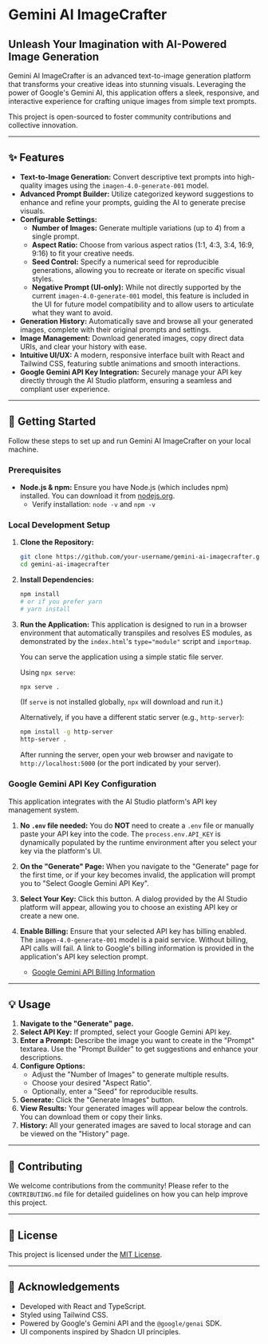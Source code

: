 # Gemini AI ImageCrafter

## Unleash Your Imagination with AI-Powered Image Generation

Gemini AI ImageCrafter is an advanced text-to-image generation platform that transforms your creative ideas into stunning visuals. Leveraging the power of Google's Gemini AI, this application offers a sleek, responsive, and interactive experience for crafting unique images from simple text prompts.

This project is open-sourced to foster community contributions and collective innovation.

---

## ✨ Features

*   **Text-to-Image Generation:** Convert descriptive text prompts into high-quality images using the `imagen-4.0-generate-001` model.
*   **Advanced Prompt Builder:** Utilize categorized keyword suggestions to enhance and refine your prompts, guiding the AI to generate precise visuals.
*   **Configurable Settings:**
    *   **Number of Images:** Generate multiple variations (up to 4) from a single prompt.
    *   **Aspect Ratio:** Choose from various aspect ratios (1:1, 4:3, 3:4, 16:9, 9:16) to fit your creative needs.
    *   **Seed Control:** Specify a numerical seed for reproducible generations, allowing you to recreate or iterate on specific visual styles.
    *   **Negative Prompt (UI-only):** While not directly supported by the current `imagen-4.0-generate-001` model, this feature is included in the UI for future model compatibility and to allow users to articulate what they want to avoid.
*   **Generation History:** Automatically save and browse all your generated images, complete with their original prompts and settings.
*   **Image Management:** Download generated images, copy direct data URIs, and clear your history with ease.
*   **Intuitive UI/UX:** A modern, responsive interface built with React and Tailwind CSS, featuring subtle animations and smooth interactions.
*   **Google Gemini API Key Integration:** Securely manage your API key directly through the AI Studio platform, ensuring a seamless and compliant user experience.

---

## 🚀 Getting Started

Follow these steps to set up and run Gemini AI ImageCrafter on your local machine.

### Prerequisites

*   **Node.js & npm:** Ensure you have Node.js (which includes npm) installed. You can download it from [nodejs.org](https://nodejs.org/).
    *   Verify installation: `node -v` and `npm -v`

### Local Development Setup

1.  **Clone the Repository:**
    ```bash
    git clone https://github.com/your-username/gemini-ai-imagecrafter.git
    cd gemini-ai-imagecrafter
    ```

2.  **Install Dependencies:**
    ```bash
    npm install
    # or if you prefer yarn
    # yarn install
    ```

3.  **Run the Application:**
    This application is designed to run in a browser environment that automatically transpiles and resolves ES modules, as demonstrated by the `index.html`'s `type="module"` script and `importmap`.
    
    You can serve the application using a simple static file server.
    
    Using `npx serve`:
    ```bash
    npx serve .
    ```
    (If `serve` is not installed globally, `npx` will download and run it.)
    
    Alternatively, if you have a different static server (e.g., `http-server`):
    ```bash
    npm install -g http-server
    http-server .
    ```
    
    After running the server, open your web browser and navigate to `http://localhost:5000` (or the port indicated by your server).

### Google Gemini API Key Configuration

This application integrates with the AI Studio platform's API key management system.

1.  **No `.env` file needed:** You do **NOT** need to create a `.env` file or manually paste your API key into the code. The `process.env.API_KEY` is dynamically populated by the runtime environment after you select your key via the platform's UI.

2.  **On the "Generate" Page:** When you navigate to the "Generate" page for the first time, or if your key becomes invalid, the application will prompt you to "Select Google Gemini API Key".

3.  **Select Your Key:** Click this button. A dialog provided by the AI Studio platform will appear, allowing you to choose an existing API key or create a new one.

4.  **Enable Billing:** Ensure that your selected API key has billing enabled. The `imagen-4.0-generate-001` model is a paid service. Without billing, API calls will fail. A link to Google's billing information is provided in the application's API key selection prompt.
    *   [Google Gemini API Billing Information](https://ai.google.dev/gemini-api/docs/billing)

---

## 💡 Usage

1.  **Navigate to the "Generate" page.**
2.  **Select API Key:** If prompted, select your Google Gemini API key.
3.  **Enter a Prompt:** Describe the image you want to create in the "Prompt" textarea. Use the "Prompt Builder" to get suggestions and enhance your descriptions.
4.  **Configure Options:**
    *   Adjust the "Number of Images" to generate multiple results.
    *   Choose your desired "Aspect Ratio".
    *   Optionally, enter a "Seed" for reproducible results.
5.  **Generate:** Click the "Generate Images" button.
6.  **View Results:** Your generated images will appear below the controls. You can download them or copy their links.
7.  **History:** All your generated images are saved to local storage and can be viewed on the "History" page.

---

## 🤝 Contributing

We welcome contributions from the community! Please refer to the `CONTRIBUTING.md` file for detailed guidelines on how you can help improve this project.

---

## 📄 License

This project is licensed under the [MIT License](LICENSE).

---

## 🌟 Acknowledgements

*   Developed with React and TypeScript.
*   Styled using Tailwind CSS.
*   Powered by Google's Gemini API and the `@google/genai` SDK.
*   UI components inspired by Shadcn UI principles.
